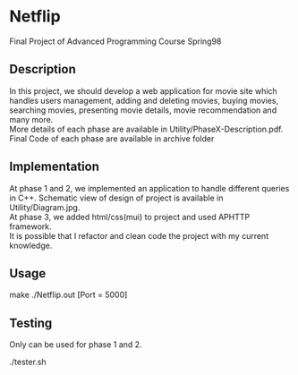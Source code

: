 # Netflip
Final Project of Advanced Programming Course Spring98<br>

## Description

In this project, we should develop a web application for movie site which handles users management, adding and deleting movies, buying movies, searching movies, presenting movie details, movie recommendation and many more. <br>
More details of each phase are available in Utility/PhaseX-Description.pdf. <br>
Final Code of each phase are available in archive folder <br>

## Implementation

At phase 1 and 2, we implemented an application to handle different queries in C++. Schematic view of design of project is available in Utility/Diagram.jpg. <br>
At phase 3, we added html/css(mui) to project and used APHTTP framework. <br>
It is possible that I refactor and clean code the project with my current knowledge. <br>

## Usage

make 
./Netflip.out [Port = 5000]

## Testing 

Only can be used for phase 1 and 2.

./tester.sh
